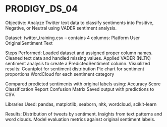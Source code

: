 # PRODIGY_DS_04

Objective:
Analyze Twitter text data to classify sentiments into Positive, Negative, or Neutral using VADER sentiment analysis.

Dataset:
twitter_training.csv – contains 4 columns:
Platform
User
OriginalSentiment
Text

Steps Performed:
Loaded dataset and assigned proper column names.
Cleaned text data and handled missing values.
Applied VADER (NLTK) sentiment analysis to create a PredictedSentiment column.
Visualized results:
Countplot for sentiment distribution
Pie chart for sentiment proportions
WordCloud for each sentiment category

Compared predicted sentiments with original labels using:
Accuracy Score
Classification Report
Confusion Matrix
Saved output with predictions to CSV.

Libraries Used:
pandas, matplotlib, seaborn, nltk, wordcloud, scikit-learn

Results:
Distribution of tweets by sentiment.
Insights from text patterns and word clouds.
Model evaluation metrics against original sentiment labels.
